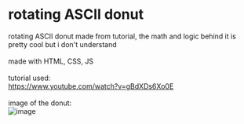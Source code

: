 # rotating ASCII donut
rotating ASCII donut made from tutorial, the math and logic behind it is pretty cool but i don't understand
<br>
<br>
made with HTML, CSS, JS
<br>
<br>
tutorial used:
<br>
https://www.youtube.com/watch?v=gBdXDs6Xo0E
<br>
<br>
image of the donut:
<br>
![image](https://github.com/Postigic/code-dump-lmao/assets/143212308/de52bd06-133d-470b-a9d6-4700045badb1)
